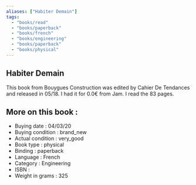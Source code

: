 ```yaml
---
aliases: ["Habiter Demain"] 
tags: 
  - "books/read" 
  - "books/paperback" 
  - "books/french"
  - "books/engineering"
  - "books/paperback"
  - "books/physical"
---
```



## Habiter Demain
This book from Bouygues Construction was edited by Cahier De Tendances and released in 05/18. I had it for 0.0€ from Jam. I read the 83 pages.

## More on this book :
- Buying date : 04/03/20
- Buying condition : brand_new
- Actual condition : very_good
- Book type : physical
- Binding : paperback
- Language : French
- Category : Engineering
- ISBN : 
- Weight in grams : 325
